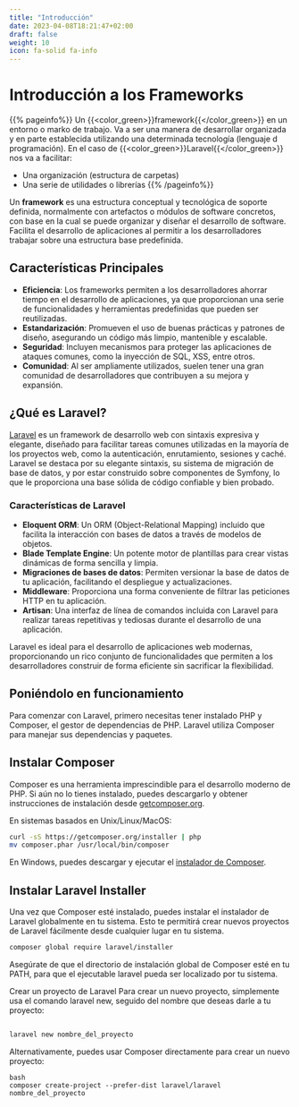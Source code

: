 ```yaml
---
title: "Introducción"
date: 2023-04-08T18:21:47+02:00
draft: false
weight: 10
icon: fa-solid fa-info
---
```


# Introducción a los Frameworks

{{% pageinfo%}}
Un {{<color_green>}}framework{{</color_green>}} en un entorno o marko de trabajo.
Va a ser una manera de desarrollar organizada y en parte establecida utilizando una determinada tecnología (lenguaje d programación). 
En el caso de {{<color_green>}}Laravel{{</color_green>}} nos va a facilitar:
* Una organización (estructura de carpetas)
* Una serie de utilidades o librerías
{{% /pageinfo%}}

Un **framework** es una estructura conceptual y tecnológica de soporte definida, normalmente con artefactos o módulos de software concretos, con base en la cual se puede organizar y diseñar el desarrollo de software. Facilita el desarrollo de aplicaciones al permitir a los desarrolladores trabajar sobre una estructura base predefinida.


## Características Principales
- **Eficiencia**: Los frameworks permiten a los desarrolladores ahorrar tiempo en el desarrollo de aplicaciones, ya que proporcionan una serie de funcionalidades y herramientas predefinidas que pueden ser reutilizadas.
- **Estandarización**: Promueven el uso de buenas prácticas y patrones de diseño, asegurando un código más limpio, mantenible y escalable.
- **Seguridad**: Incluyen mecanismos para proteger las aplicaciones de ataques comunes, como la inyección de SQL, XSS, entre otros.
- **Comunidad**: Al ser ampliamente utilizados, suelen tener una gran comunidad de desarrolladores que contribuyen a su mejora y expansión.

## ¿Qué es Laravel?

[Laravel](https://laravel.com/) es un framework de desarrollo web con sintaxis expresiva y elegante, diseñado para facilitar tareas comunes utilizadas en la mayoría de los proyectos web, como la autenticación, enrutamiento, sesiones y caché. 
 Laravel se destaca por su elegante sintaxis, su sistema de migración de base de datos, y por estar construido sobre componentes de Symfony, lo que le proporciona una base sólida de código confiable y bien probado.

### Características de Laravel

- **Eloquent ORM**: Un ORM (Object-Relational Mapping) incluido que facilita la interacción con bases de datos a través de modelos de objetos.
- **Blade Template Engine**: Un potente motor de plantillas para crear vistas dinámicas de forma sencilla y limpia.
- **Migraciones de bases de datos**: Permiten versionar la base de datos de tu aplicación, facilitando el despliegue y actualizaciones.
- **Middleware**: Proporciona una forma conveniente de filtrar las peticiones HTTP en tu aplicación.
- **Artisan**: Una interfaz de línea de comandos incluida con Laravel para realizar tareas repetitivas y tediosas durante el desarrollo de una aplicación.

Laravel es ideal para el desarrollo de aplicaciones web modernas, proporcionando un rico conjunto de funcionalidades que permiten a los desarrolladores construir de forma eficiente sin sacrificar la flexibilidad.

## Poniéndolo en funcionamiento

Para comenzar con Laravel, primero necesitas tener instalado PHP y Composer, el gestor de dependencias de PHP. Laravel utiliza Composer para manejar sus dependencias y paquetes.

## Instalar Composer

Composer es una herramienta imprescindible para el desarrollo moderno de PHP. Si aún no lo tienes instalado, puedes descargarlo y obtener instrucciones de instalación desde [getcomposer.org](https://getcomposer.org/).

En sistemas basados en Unix/Linux/MacOS:

```bash
curl -sS https://getcomposer.org/installer | php
mv composer.phar /usr/local/bin/composer
```
En Windows, puedes descargar y ejecutar el [instalador de Composer](https://getcomposer.org/Composer-Setup.exe).

## Instalar Laravel Installer

Una vez que Composer esté instalado, puedes instalar el instalador de Laravel globalmente en tu sistema. Esto te permitirá crear nuevos proyectos de Laravel fácilmente desde cualquier lugar en tu sistema.

```bash
composer global require laravel/installer
```
Asegúrate de que el directorio de instalación global de Composer esté en tu PATH, para que el ejecutable laravel pueda ser localizado por tu sistema.

Crear un proyecto de Laravel
Para crear un nuevo proyecto, simplemente usa el comando laravel new, seguido del nombre que deseas darle a tu proyecto:

```bash

laravel new nombre_del_proyecto
```
Alternativamente, puedes usar Composer directamente para crear un nuevo proyecto:

```
bash
composer create-project --prefer-dist laravel/laravel nombre_del_proyecto
```
